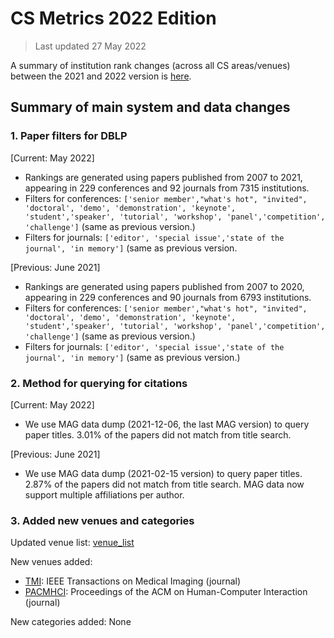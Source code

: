 # CS Metrics 2022 Edition

> Last updated 27 May 2022

A summary of institution rank changes (across all CS areas/venues) between the 2021 and 2022 version is [here](https://github.com/csmetrics/csmetrics.org/blob/master/docs/2022_update_summary/2022_update_report.pdf).

## Summary of main system and data changes


### 1. Paper filters for DBLP

[Current: May 2022]
* Rankings are generated using papers published from 2007 to 2021, appearing in 229 conferences and 92 journals from 7315 institutions.
* Filters for conferences: `['senior member',"what's hot", "invited", 'doctoral', 'demo', 'demonstration', 'keynote', 'student','speaker', 'tutorial', 'workshop', 'panel','competition', 'challenge']` (same as previous version.)
* Filters for journals: `['editor', 'special issue','state of the journal', 'in memory']`
(same as previous version.

[Previous: June 2021]
* Rankings are generated using papers published from 2007 to 2020, appearing in 229 conferences and 90 journals from 6793 institutions.
* Filters for conferences: `['senior member',"what's hot", "invited", 'doctoral', 'demo', 'demonstration', 'keynote', 'student','speaker', 'tutorial', 'workshop', 'panel','competition', 'challenge']` (same as previous version.)
* Filters for journals: `['editor', 'special issue','state of the journal', 'in memory']`
(same as previous version.)


### 2. Method for querying for citations

[Current: May 2022]
* We use MAG data dump (2021-12-06, the last MAG version) to query paper titles.
3.01% of the papers did not match from title search.

[Previous: June 2021]
* We use MAG data dump (2021-02-15 version) to query paper titles.
2.87% of the papers did not match from title search.
MAG data now support multiple affiliations per author.

### 3. Added new venues and categories

Updated venue list: [venue_list](https://github.com/csmetrics/csmetrics.org/blob/master/app/data/venue_list.csv)

New venues added:
* [TMI](https://dblp.org/db/journals/tmi/): IEEE Transactions on Medical Imaging (journal)
* [PACMHCI](https://dblp.uni-trier.de/db/journals/pacmhci/): Proceedings of the ACM on Human-Computer Interaction (journal)

New categories added: None
